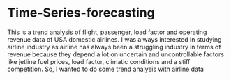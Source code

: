 # Time-Series-forecasting
This is a trend analysis of flight, passenger, load factor and operating revenue data of USA domestic airlines.
I was always interested in studying airline industry as airline has always been a struggling industry in terms
of revenue because they depend a lot on uncertain and uncontrollable factors like jetline fuel prices, load
factor, climatic conditions and a stiff competition. So, I wanted to do some trend analysis with airline data
